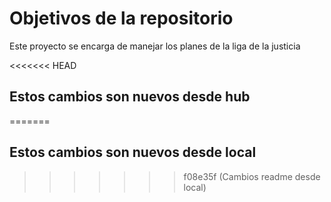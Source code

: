 # Objetivos de la repositorio

Este proyecto se encarga de manejar los planes de la liga de la justicia

<<<<<<< HEAD
## Estos cambios son nuevos desde hub
=======
## Estos cambios son nuevos desde local
>>>>>>> f08e35f (Cambios readme desde local)
